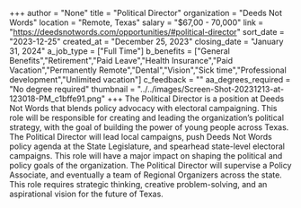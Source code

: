 +++
author = "None"
title = "Political Director"
organization = "Deeds Not Words"
location = "Remote, Texas"
salary = "$67,00 - 70,000"
link = "https://deedsnotwords.com/opportunities/#political-director"
sort_date = "2023-12-25"
created_at = "December 25, 2023"
closing_date = "January 31, 2024"
a_job_type = ["Full Time"]
b_benefits = ["General Benefits","Retirement","Paid Leave","Health Insurance","Paid Vacation","Permanently Remote","Dental","Vision","Sick time","Professional development","Unlimited vacation"]
c_feedback = ""
aa_degrees_required = "No degree required"
thumbnail = "../../images/Screen-Shot-20231213-at-123018-PM_c1bffe91.png"
+++
The Political Director is a position at Deeds Not Words that  blends policy advocacy with electoral campaigning. This role will be responsible for creating and leading the organization’s political strategy, with the goal of building the power of young people across Texas. The Political Director will lead local campaigns, push Deeds Not Words policy agenda at the State Legislature, and spearhead state-level electoral campaigns. This role will have a major impact on shaping the political and policy goals of the organization. The Political Director will supervise a Policy Associate, and eventually a team of Regional Organizers across the state. This role requires strategic thinking, creative problem-solving, and an aspirational vision for the future of Texas.
